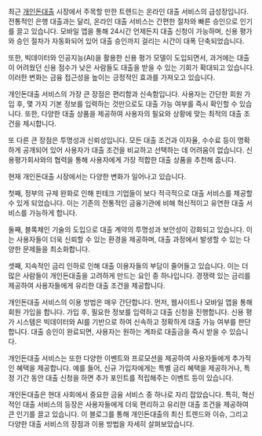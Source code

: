 <p>최근 <a href="https://ezloan.io/">개인돈대출</a> 시장에서 주목할 만한 트렌드는 온라인 대출 서비스의 급성장입니다. 전통적인 은행 대출과는 달리, 온라인 대출 서비스는 간편한 절차와 빠른 승인으로 인기를 끌고 있습니다. 모바일 앱을 통해 24시간 언제든지 대출 신청이 가능하며, 신용 평가와 승인 절차가 자동화되어 있어 대출 승인까지 걸리는 시간이 대폭 단축되었습니다.</p>
<p>또한, 빅데이터와 인공지능(AI)을 활용한 신용 평가 모델이 도입되면서, 과거에는 대출이 어려웠던 신용 점수가 낮은 사람들도 대출을 받을 수 있는 기회가 확대되고 있습니다. 이러한 변화는 금융 접근성을 높이는 긍정적인 효과를 가져오고 있습니다.</p>
<p>개인돈대출 서비스의 가장 큰 장점은 편리함과 신속함입니다. 사용자는 간단한 회원 가입 후, 몇 가지 기본 정보를 입력하는 것만으로도 대출 가능 여부를 즉시 확인할 수 있습니다. 또한, 다양한 대출 상품을 제공하여 사용자의 필요와 상황에 맞는 최적의 대출 조건을 제시합니다.</p>
<p>또 다른 큰 장점은 투명성과 신뢰성입니다. 모든 대출 조건과 이자율, 수수료 등이 명확하게 공개되어 있어 사용자가 대출 조건을 비교하고 선택하는 데 어려움이 없습니다. 신용평가회사와의 협력을 통해 사용자에게 가장 적합한 대출 상품을 추천해 줍니다.</p>
<p>현재 개인돈대출 시장에서는 다양한 변화가 일어나고 있습니다.</p>
<p>첫째, 정부의 규제 완화로 인해 핀테크 기업들이 보다 적극적으로 대출 서비스를 제공할 수 있게 되었습니다. 이는 기존의 전통적인 금융기관에 비해 혁신적이고 유연한 대출 서비스를 가능하게 합니다.</p>
<p>둘째, 블록체인 기술의 도입으로 대출 계약의 투명성과 보안성이 강화되고 있습니다. 이는 사용자들이 더욱 신뢰할 수 있는 환경을 제공하며, 대출 과정에서 발생할 수 있는 다양한 문제들을 최소화합니다.</p>
<p>셋째, 지속적인 금리 인하로 인해 대출 이용자들의 부담이 줄어들고 있습니다. 이는 더 많은 사람들이 개인돈대출을 고려하게 만드는 요인 중 하나입니다. 경쟁력 있는 금리를 제공하여 사용자들에게 유리한 대출 조건을 제공합니다.</p>
<p>개인돈대출 서비스의 이용 방법은 매우 간단합니다. 먼저, 웹사이트나 모바일 앱을 통해 회원 가입을 합니다. 가입 후, 필요한 정보를 입력하고 대출 신청을 진행합니다. 신용 평가 시스템은 빅데이터와 AI를 기반으로 하여 신속하고 정확하게 대출 가능 여부를 판단합니다. 대출 승인이 완료되면, 사용자는 원하는 계좌로 대출금을 즉시 받을 수 있습니다.</p>
<p>개인돈대출 서비스는 또한 다양한 이벤트와 프로모션을 제공하여 사용자들에게 추가적인 혜택을 제공합니다. 예를 들어, 신규 가입자에게는 특별 금리 혜택을 제공하거나, 특정 기간 동안 대출 신청을 하면 추가 포인트를 적립해주는 이벤트 등이 있습니다.</p>
<p>개인돈대출은 현대 사회에서 중요한 금융 서비스 중 하나로 자리 잡았습니다. 특히, 혁신적인 대출 서비스의 등장은 사용자들에게 더욱 편리하고 유리한 대출 조건을 제공하여 큰 인기를 끌고 있습니다. 이 블로그를 통해 개인돈대출의 최신 트렌드와 이슈, 그리고 다양한 대출 서비스의 장점과 이용 방법을 자세히 살펴보았습니다.</p>
